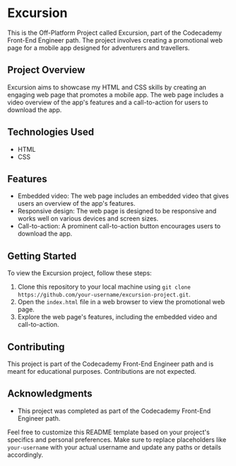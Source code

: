 # Excursion

This is the Off-Platform Project called Excursion, part of the Codecademy Front-End Engineer path. The project involves creating a promotional web page for a mobile app designed for adventurers and travellers.

## Project Overview

Excursion aims to showcase my HTML and CSS skills by creating an engaging web page that promotes a mobile app. The web page includes a video overview of the app's features and a call-to-action for users to download the app.

## Technologies Used

- HTML
- CSS

## Features

- Embedded video: The web page includes an embedded video that gives users an overview of the app's features.
- Responsive design: The web page is designed to be responsive and works well on various devices and screen sizes.
- Call-to-action: A prominent call-to-action button encourages users to download the app.

## Getting Started

To view the Excursion project, follow these steps:

1. Clone this repository to your local machine using `git clone https://github.com/your-username/excursion-project.git`.
2. Open the `index.html` file in a web browser to view the promotional web page.
3. Explore the web page's features, including the embedded video and call-to-action.

## Contributing

This project is part of the Codecademy Front-End Engineer path and is meant for educational purposes. Contributions are not expected.

## Acknowledgments

- This project was completed as part of the Codecademy Front-End Engineer path.

Feel free to customize this README template based on your project's specifics and personal preferences. Make sure to replace placeholders like `your-username` with your actual username and update any paths or details accordingly.
